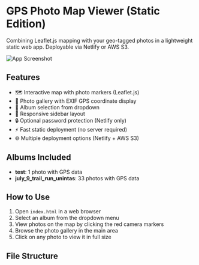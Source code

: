 # GPS Photo Map Viewer (Static Edition)

Combining Leaflet.js mapping with your geo-tagged photos in a lightweight static web app. Deployable via Netlify or AWS S3.

![App Screenshot](https://example.com/path/to/screenshot.jpg)
## Features

- 🗺️ Interactive map with photo markers (Leaflet.js)
- 📸 Photo gallery with EXIF GPS coordinate display
- 📁 Album selection from dropdown
- 📱 Responsive sidebar layout
- 🔒 Optional password protection (Netlify only)
- ⚡ Fast static deployment (no server required)
- 🌐 Multiple deployment options (Netlify + AWS S3)
## Albums Included

- **test**: 1 photo with GPS data
- **july_9_trail_run_unintas**: 33 photos with GPS data

## How to Use

1. Open `index.html` in a web browser
2. Select an album from the dropdown menu
3. View photos on the map by clicking the red camera markers
4. Browse the photo gallery in the main area
5. Click on any photo to view it in full size

## File Structure

